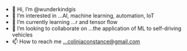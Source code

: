 - 👋 Hi, I’m @wunderkindgis
- 👀 I’m interested in ...AI, machine learning, automation, IoT 
- 🌱 I’m currently learning ...r and tensor flow
- 💞️ I’m looking to collaborate on ...the application of ML to self-driving vehicles
- 📫 How to reach me ...colinjaconstance@gmail.com

<!---
wunderkindgis/wunderkindgis is a ✨ special ✨ repository because its `README.md` (this file) appears on your GitHub profile.
You can click the Preview link to take a look at your changes.
--->
